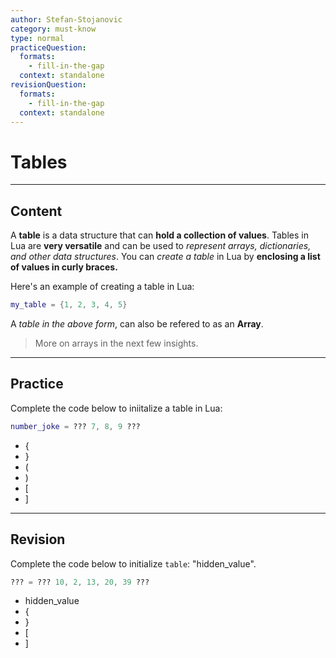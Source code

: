 ```yaml
---
author: Stefan-Stojanovic
category: must-know
type: normal
practiceQuestion:
  formats:
    - fill-in-the-gap
  context: standalone
revisionQuestion:
  formats:
    - fill-in-the-gap
  context: standalone
---
```


# Tables

---

## Content

A **table** is a data structure that can **hold a collection of values**. Tables in Lua are **very versatile** and can be used to *represent arrays, dictionaries, and other data structures*. You can *create a table* in Lua by **enclosing a list of values in curly braces.**

Here's an example of creating a table in Lua:
```lua
my_table = {1, 2, 3, 4, 5}
```
A *table in the above form*, can also be refered to as an **Array**. 

> More on arrays in the next few insights.

--- 

## Practice

Complete the code below to iniitalize a table in Lua:

```lua
number_joke = ??? 7, 8, 9 ???
```

- {
- }
- (
- )
- [
- ]

---

## Revision

Complete the code below to initialize `table`: "hidden_value".

```lua
??? = ??? 10, 2, 13, 20, 39 ???
```
- hidden_value
- {
- }
- [
- ]